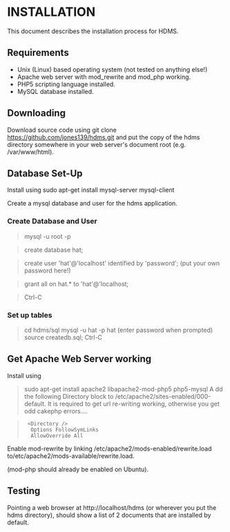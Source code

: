 # INSTALLATION

This document describes the installation process for HDMS.

## Requirements

* Unix (Linux) based operating system (not tested on anything else!)
* Apache web server with mod_rewrite and mod_php working.
* PHP5 scripting language installed.
* MySQL database installed.

## Downloading
Download source code using
	 git clone https://github.com/jones139/hdms.git
and put the copy of the hdms directory somewhere in your web server's document 
root (e.g. /var/www/html).

## Database Set-Up
Install using
	sudo apt-get install mysql-server mysql-client

Create a mysql database and user for the hdms application.

### Create Database and User
> mysql -u root -p

  > create database hat;

  > create user 'hat'@'localhost' identified by 'password';   (put your own password here!)

  > grant all on hat.* to 'hat'@'localhost;

  > Ctrl-C

### Set up tables
> cd hdms/sql
> mysql -u hat -p hat   (enter password when prompted)
  > source createdb.sql;
  > Ctrl-C

## Get Apache Web Server working
Install using

> sudo apt-get install apache2 libapache2-mod-php5 php5-mysql
A
dd the following Directory block to /etc/apache2/sites-enabled/000-default.  It is required to get url re-writing working, otherwise you get odd cakephp errors....

>      <Directory />
>		Options FollowSymLinks
>		AllowOverride All
>	</Directory>

Enable mod-rewrite by linking /etc/apache2/mods-enabled/rewrite.load to/etc/apache2/mods-available/rewrite.load.

(mod-php should already be enabled on Ubuntu).


## Testing
Pointing a web browser at http://localhost/hdms (or wherever you put the hdms directory), should show a list of 2 documents that are installed by default.

